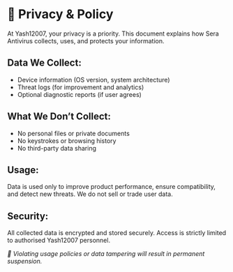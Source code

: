 # 📄 Privacy & Policy
At Yash12007, your privacy is a priority. This document explains how Sera Antivirus collects, uses, and protects your information.
## Data We Collect:
- Device information (OS version, system architecture)
- Threat logs (for improvement and analytics)
- Optional diagnostic reports (if user agrees)
## What We Don’t Collect:
- No personal files or private documents
- No keystrokes or browsing history
- No third-party data sharing
## Usage:
Data is used only to improve product performance, ensure compatibility, and detect new threats. We do not sell or trade user data.
## Security:
All collected data is encrypted and stored securely. Access is strictly limited to authorised Yash12007 personnel.

*🛑 Violating usage policies or data tampering will result in permanent suspension.*
